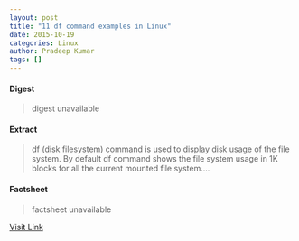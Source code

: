 ```yaml
---
layout: post
title: "11 df command examples in Linux"
date: 2015-10-19
categories: Linux
author: Pradeep Kumar
tags: []
---
```



#### Digest
>digest unavailable

#### Extract
>df (disk filesystem) command is used to display disk usage of the file system. By default df command shows the file system usage in 1K blocks for all the current mounted file system....

#### Factsheet
>factsheet unavailable

[Visit Link](http://lxer.com/module/newswire/ext_link.php?rid=220748)


